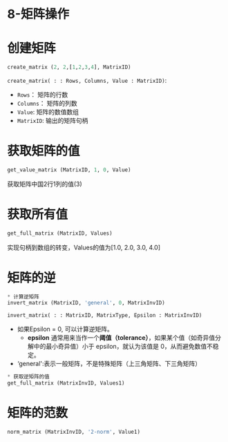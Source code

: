 # 8-矩阵操作

# 创建矩阵

```python
create_matrix (2, 2,[1,2,3,4], MatrixID)
```

`create_matrix( : : Rows, Columns, Value : MatrixID)`:

- `Rows`： 矩阵的行数
- `Columns`： 矩阵的列数
- `Value`: 矩阵的数值数组
- `MatrixID`: 输出的矩阵句柄

# 获取矩阵的值

```python
get_value_matrix (MatrixID, 1, 0, Value)
```

获取矩阵中国2行1列的值(3)

# 获取所有值

```python
get_full_matrix (MatrixID, Values)
```

实现句柄到数组的转变，Values的值为[1.0, 2.0, 3.0, 4.0]

# 矩阵的逆

```python
* 计算逆矩阵
invert_matrix (MatrixID, 'general', 0, MatrixInvID)
```

`invert_matrix( : : MatrixID, MatrixType, Epsilon : MatrixInvID)`

-  如果Epsilon = 0, 可以计算逆矩阵。
   -  **epsilon** 通常用来当作一个**阈值（tolerance）**，如果某个值（如奇异值分解中的最小奇异值）小于 epsilon，就认为该值是 0，从而避免数值不稳定。
-  ‘general':表示一般矩阵，不是特殊矩阵（上三角矩阵、下三角矩阵）

```python
* 获取逆矩阵的值
get_full_matrix (MatrixInvID, Values1)
```

# 矩阵的范数

```py
norm_matrix (MatrixInvID, '2-norm', Value1)
```

